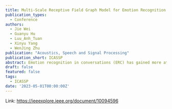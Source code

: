 ```yaml
---
title: Multi-Scale Receptive Field Graph Model for Emotion Recognition in Conversations
publication_types:
  - Conference
authors:
  - Jie Wei
  - Guanyu Hu
  - Luu_Anh_Tuan
  - Xinyu Yang
  - WenJing Zhu
publication: "Acoustics, Speech and Signal Processing"
publication_short: ICASSP
abstract: Emotion recognition in conversations (ERC) has gained more attention, where contextual information modeling and multimodal fusion have been the focus and challenges in recent years. In this paper, we proposed a Multi-Scale Receptive Field Graph model (MSRFG) to tackle the challenges of ERC. Specifically, MSRFG constructs multi-scale perception graphs and learns contextual information via parallel multi-scale receptive field paths. To compensate for the deficiency of temporal information learning by the graph network, MSRFG injects temporal dependencies into the graph network to model the temporal relationships between utterances. Moreover, to achieve the effective fusion of multimodal information, MSRFG converges the multi-scale features of each modality separately and performs the learning of attention weights after the integration of converged features. We carried out experiments on IEMOCAP and MELD datasets to validate the effectiveness of the proposed method, and the results proved the superiority of our model over the existing SOTA methods.
draft: false
featured: false
tags:
  - ICASSP
date: '2023-05-01T00:00:00Z'
---
```

Link: https://ieeexplore.ieee.org/document/10094596